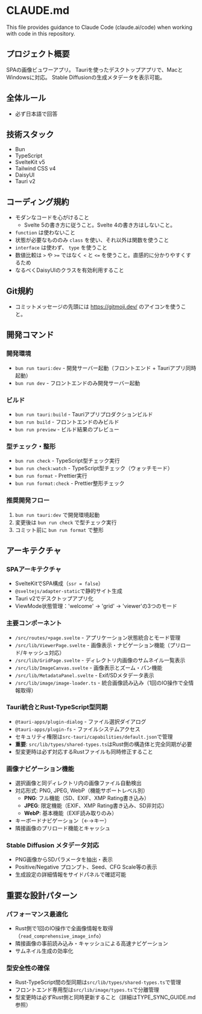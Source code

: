 # CLAUDE.md

This file provides guidance to Claude Code (claude.ai/code) when working with code in this repository.

## プロジェクト概要

SPAの画像ビュワーアプリ。
Tauriを使ったデスクトップアプリで、MacとWindowsに対応。
Stable Diffusionの生成メタデータを表示可能。

## 全体ルール

- 必ず日本語で回答

## 技術スタック

- Bun
- TypeScript
- SvelteKit v5
- Tailwind CSS v4
- DaisyUI
- Tauri v2

## コーディング規約

- モダンなコードを心がけること
  - Svelte 5の書き方に従うこと。Svelte 4の書き方はしないこと。
- `function` は使わないこと
- 状態が必要なもののみ `class` を使い、それ以外は関数を使うこと
- `interface` は使わず、 `type` を使うこと
- 数値比較は `>` や `>=` ではなく `<` と `<=` を使うこと。直感的に分かりやすくするため
- なるべくDaisyUIのクラスを有効利用すること

## Git規約

- コミットメッセージの先頭には https://gitmoji.dev/ のアイコンを使うこと。

## 開発コマンド

### 開発環境

- `bun run tauri:dev` - 開発サーバー起動（フロントエンド + Tauriアプリ同時起動）
- `bun run dev` - フロントエンドのみ開発サーバー起動

### ビルド

- `bun run tauri:build` - Tauriアプリプロダクションビルド
- `bun run build` - フロントエンドのみビルド
- `bun run preview` - ビルド結果のプレビュー

### 型チェック・整形

- `bun run check` - TypeScript型チェック実行
- `bun run check:watch` - TypeScript型チェック（ウォッチモード）
- `bun run format` - Prettier実行
- `bun run format:check` - Prettier整形チェック

### 推奨開発フロー

1. `bun run tauri:dev` で開発環境起動
2. 変更後は `bun run check` で型チェック実行
3. コミット前に `bun run format` で整形

## アーキテクチャ

### SPAアーキテクチャ

- SvelteKitでSPA構成（`ssr = false`）
- `@sveltejs/adapter-static`で静的サイト生成
- Tauri v2でデスクトップアプリ化
- ViewMode状態管理：'welcome' → 'grid' → 'viewer'の3つのモード

### 主要コンポーネント

- `/src/routes/+page.svelte` - アプリケーション状態統合とモード管理
- `/src/lib/ViewerPage.svelte` - 画像表示・ナビゲーション機能（プリロード/キャッシュ対応）
- `/src/lib/GridPage.svelte` - ディレクトリ内画像のサムネイル一覧表示
- `/src/lib/ImageCanvas.svelte` - 画像表示とズーム・パン機能
- `/src/lib/MetadataPanel.svelte` - Exif/SDメタデータ表示
- `/src/lib/image/image-loader.ts` - 統合画像読み込み（1回のIO操作で全情報取得）

### Tauri統合とRust-TypeScript型同期

- `@tauri-apps/plugin-dialog` - ファイル選択ダイアログ
- `@tauri-apps/plugin-fs` - ファイルシステムアクセス
- セキュリティ権限は`src-tauri/capabilities/default.json`で管理
- **重要**: `src/lib/types/shared-types.ts`はRust側の構造体と完全同期が必要
- 型変更時は必ず対応するRustファイルも同時修正すること

### 画像ナビゲーション機能

- 選択画像と同ディレクトリ内の画像ファイル自動検出
- 対応形式: PNG, JPEG, WebP（機能サポートレベル別）
  - **PNG**: フル機能（SD、EXIF、XMP Rating書き込み）
  - **JPEG**: 限定機能（EXIF、XMP Rating書き込み、SD非対応）
  - **WebP**: 基本機能（EXIF読み取りのみ）
- キーボードナビゲーション（←→キー）
- 隣接画像のプリロード機能とキャッシュ

### Stable Diffusion メタデータ対応

- PNG画像からSDパラメータを抽出・表示
- Positive/Negative プロンプト、Seed、CFG Scale等の表示
- 生成設定の詳細情報をサイドパネルで確認可能

## 重要な設計パターン

### パフォーマンス最適化

- Rust側で1回のIO操作で全画像情報を取得（`read_comprehensive_image_info`）
- 隣接画像の事前読み込み・キャッシュによる高速ナビゲーション
- サムネイル生成の効率化

### 型安全性の確保

- Rust-TypeScript間の型同期は`src/lib/types/shared-types.ts`で管理
- フロントエンド専用型は`src/lib/image/types.ts`で分離管理
- 型変更時は必ずRust側と同時更新すること（詳細はTYPE_SYNC_GUIDE.md参照）

